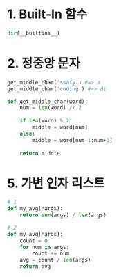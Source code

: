 # 1. Built-In 함수

```python
dir(__builtins__)
```



# 2. 정중앙 문자

```python
get_middle_char('ssafy') #=> a
get_middle_char('coding') #=> di

def get_middle_char(word):
    num = len(word) // 2
	
    if len(word) % 2:
        middle = word[num]
    else:
        middle = word[num-1:num+1]
    
    return middle
```



# 5. 가변 인자 리스트

```python
# 1
def my_avg(*args):
    return sum(args) / len(args)

# 2
def my_avg(*args):
    count = 0
    for num in args:
        count += num
    avg = count / len(args)
    return avg
```

